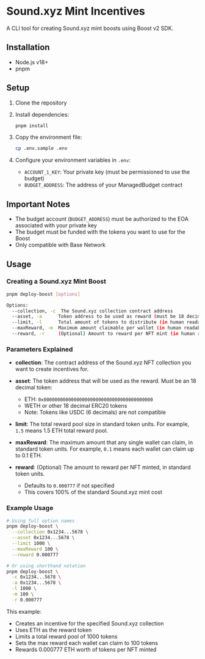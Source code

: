 # Sound.xyz Mint Incentives

A CLI tool for creating Sound.xyz mint boosts using Boost v2 SDK.

## Installation

- Node.js v18+
- pnpm

## Setup

1. Clone the repository
2. Install dependencies:
   ```bash
   pnpm install
   ```

3. Copy the environment file:
   ```bash
   cp .env.sample .env
   ```

4. Configure your environment variables in `.env`:
   - `ACCOUNT_1_KEY`: Your private key (must be permissioned to use the budget)
   - `BUDGET_ADDRESS`: The address of your ManagedBudget contract

## Important Notes

- The budget account (`BUDGET_ADDRESS`) must be authorized to the EOA associated with your private key
- The budget must be funded with the tokens you want to use for the Boost
- Only compatible with Base Network

## Usage

### Creating a Sound.xyz Mint Boost

```bash
pnpm deploy-boost [options]

Options:
  --collection, -c  The Sound.xyz collection contract address
  --asset, -a      Token address to be used as reward (must be 18 decimals *no USDC)
  --limit, -l      Total amount of tokens to distribute (in human readable format, e.g., "10000")
  --maxReward, -m  Maximum amount claimable per wallet (in human readable format, e.g., "420.69")
  --reward, -r     (Optional) Amount to reward per NFT mint (in human readable format, defaults to "0.000777")
```

### Parameters Explained

- **collection**: The contract address of the Sound.xyz NFT collection you want to create incentives for.

- **asset**: The token address that will be used as the reward. Must be an 18 decimal token:
  - ETH: `0x0000000000000000000000000000000000000000`
  - WETH or other 18 decimal ERC20 tokens
  - Note: Tokens like USDC (6 decimals) are not compatible

- **limit**: The total reward pool size in standard token units.
  For example, `1.5` means 1.5 ETH total reward pool.

- **maxReward**: The maximum amount that any single wallet can claim, in standard token units.
  For example, `0.1` means each wallet can claim up to 0.1 ETH.

- **reward**: (Optional) The amount to reward per NFT minted, in standard token units.
  - Defaults to `0.000777` if not specified
  - This covers 100% of the standard Sound.xyz mint cost

### Example Usage

```bash
# Using full option names
pnpm deploy-boost \
  --collection 0x1234...5678 \
  --asset 0x1234...5678 \
  --limit 1000 \
  --maxReward 100 \
  --reward 0.000777

# Or using shorthand notation
pnpm deploy-boost \
  -c 0x1234...5678 \
  -a 0x1234...5678 \
  -l 1000 \
  -m 100 \
  -r 0.000777
```

This example:
- Creates an incentive for the specified Sound.xyz collection
- Uses ETH as the reward token
- Limits a total reward pool of 1000 tokens
- Sets the max reward each wallet can claim to 100 tokens
- Rewards 0.000777 ETH worth of tokens per NFT minted

